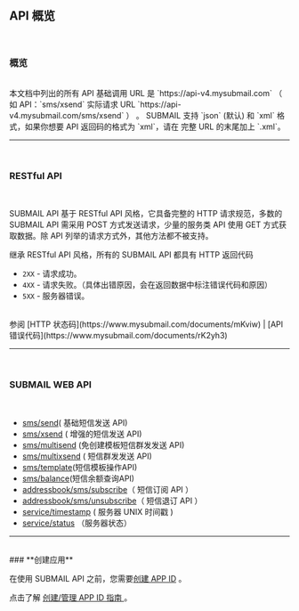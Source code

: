 ## API 概览

<br>

### **概览**

<br>
本文档中列出的所有 API 基础调用 URL 是 `https://api-v4.mysubmail.com` （ 如 API：`sms/xsend` 实际请求 URL `https://api-v4.mysubmail.com/sms/xsend` ） 。
SUBMAIL 支持 `json` (默认) 和 `xml` 格式，如果你想要 API 返回码的格式为 `xml`，请在 完整 URL 的末尾加上 `.xml`。

---

<br>

### **RESTful API**

<br>

SUBMAIL API 基于 RESTful API 风格，它具备完整的 HTTP 请求规范，多数的 SUBMAIL API 需采用 POST 方式发送请求，少量的服务类 API 使用 GET 方式获取数据。除 API 列举的请求方式外，其他方法都不被支持。

继承 RESTful API 风格，所有的 SUBMAIL API 都具有 HTTP 返回代码

*   `2XX` - 请求成功。
*   `4XX` - 请求失败。（具体出错原因，会在返回数据中标注错误代码和原因）
*   `5XX` - 服务器错误。

<br>
参阅 [HTTP 状态码](https://www.mysubmail.com/documents/mKviw)  | [API 错误代码](https://www.mysubmail.com/documents/rK2yh3)

---

<br>

### **SUBMAIL WEB API**

<br>

*   [sms/send](https://www.mysubmail.com/documents/FppOR3)( 基础短信发送 API)
*   [sms/xsend](https://www.mysubmail.com/documents/OOVyh) ( 增强的短信发送 API)
*   [sms/multisend](https://www.mysubmail.com/documents/KZjET3) (免创建模板短信群发发送 API)
*   [sms/multixsend](https://www.mysubmail.com/documents/eM4rY2) ( 短信群发发送 API)
*   [sms/template](https://www.mysubmail.com/documents/yp2in)(短信模板操作API)
*   [sms/balance](https://www.mysubmail.com/documents/AIcGd4)(短信余额查询API)
*   [addressbook/sms/subscribe](https://www.mysubmail.com/documents/2j0ej2)（ 短信订阅 API ）
*   [addressbook/sms/unsubscribe](https://www.mysubmail.com/documents/NLkEs1)（ 短信退订 API ）
*   [service/timestamp](https://www.mysubmail.com/documents/oTzAq1) ( 服务器 UNIX 时间戳 )
*   [service/status](https://www.mysubmail.com/documents/8AV6z1) （服务器状态）

------
<br>
### **创建应用**

<br>

在使用 SUBMAIL API 之前，您需要[创建 APP ID](https://www.mysubmail.com/console/sms/apps) 。

点击了解 [创建/管理 APP ID 指南 ](https://www.mysubmail.com/documents/pDGDf3)。



